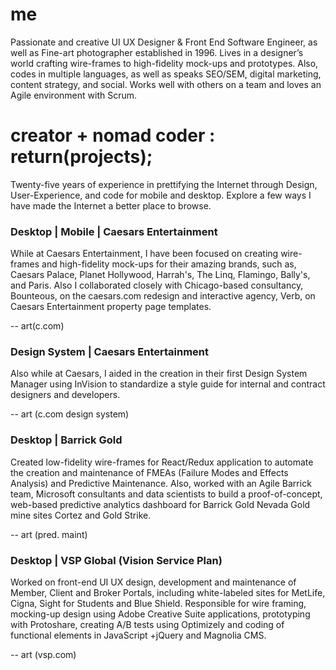# me
Passionate and creative UI UX Designer & Front End Software Engineer, as well as Fine-art photographer established in 1996. Lives in a designer’s world crafting wire-frames to high-fidelity mock-ups and prototypes. Also, codes in multiple languages, as well as speaks SEO/SEM, digital marketing, content strategy, and social. Works well with others on a team and loves an Agile environment with Scrum.

# creator + nomad coder : return(projects);  
Twenty-five years of experience in prettifying the Internet through Design, User-Experience, and code for mobile and desktop. Explore a few ways I have made the Internet a better place to browse.

### Desktop | Mobile | Caesars Entertainment
While at Caesars Entertainment, I have been focused on creating wire-frames and high-fidelity mock-ups for their amazing brands, such as, Caesars Palace, Planet Hollywood, Harrah's, The Linq, Flamingo, Bally's, and Paris. Also I collaborated closely with Chicago-based consultancy, Bounteous, on the caesars.com redesign and interactive agency, Verb, on Caesars Entertainment property page templates.

-- art(c.com)

### Design System | Caesars Entertainment
Also while at Caesars, I aided in the creation in their first Design System Manager using InVision to standardize a style guide for internal and contract designers and developers.

-- art (c.com design system)

### Desktop | Barrick Gold
Created low-fidelity wire-frames for React/Redux application to automate the creation and maintenance of FMEAs (Failure Modes and Effects Analysis) and Predictive Maintenance. Also, worked with an Agile Barrick team, Microsoft consultants and data scientists to build a proof-of-concept, web-based predictive analytics dashboard for Barrick Gold Nevada Gold mine sites Cortez and Gold Strike.

-- art (pred. maint)

### Desktop | VSP Global (Vision Service Plan)
Worked on front-end UI UX design, development and maintenance of Member, Client and Broker Portals, including white-labeled sites for MetLife, Cigna, Sight for Students and Blue Shield. Responsible for wire framing, mocking-up design using Adobe Creative Suite applications, prototyping with Protoshare, creating A/B tests using Optimizely and coding of functional elements in JavaScript +jQuery and Magnolia CMS.

-- art (vsp.com)


